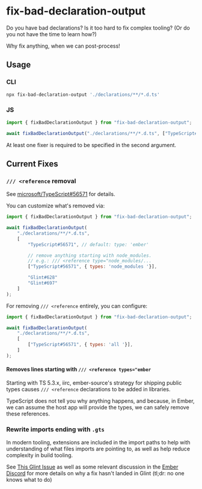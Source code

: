 # fix-bad-declaration-output

Do you have bad declarations?
Is it too hard to fix complex tooling?
(Or do you not have the time to learn how?)

Why fix anything, when we can post-process!

## Usage

### CLI

```bash
npx fix-bad-declaration-output './declarations/**/*.d.ts'
```

### JS

```js
import { fixBadDeclarationOutput } from "fix-bad-declaration-output";

await fixBadDeclarationOutput("./declarations/**/*.d.ts", ["TypeScript#56571", "Glint#628"]);
```

At least one fixer is required to be specified in the second argument.

## Current Fixes

### `/// <reference` removal

See [microsoft/TypeScript#56571](https://github.com/microsoft/TypeScript/issues/56571#issuecomment-1830436576) for details.

You can customize what's removed via:

```js
import { fixBadDeclarationOutput } from "fix-bad-declaration-output";

await fixBadDeclarationOutput(
    "./declarations/**/*.d.ts",
    [
        "TypeScript#56571", // default: type: 'ember'

        // remove anything starting with node_modules.
        // e.g.: /// <reference type="node_modules/...
        ["TypeScript#56571", { types: 'node_modules '}],

        "Glint#628"
        "Glint#697"
    ]
);
```

For removing `/// <reference` entirely, you can configure:

```js
import { fixBadDeclarationOutput } from "fix-bad-declaration-output";

await fixBadDeclarationOutput(
    "./declarations/**/*.d.ts",
    [
        ["TypeScript#56571", { types: 'all '}],
    ]
);
```

#### Removes lines starting with `/// <reference types="ember`

Starting with TS 5.3.x, iirc, ember-source's strategy for shipping public types causes `/// <reference` declarations to be added in libraries.

TypeScript does not tell you why anything happens, and because, in Ember, we can assume the host app will provide the types, we can safely remove these references.

### Rewrite imports ending with `.gts`

In modern tooling, extensions are included in the import paths to help with understanding of what files imports are pointing to, as well as help reduce complexity in build tooling.

See [This Glint Issue](https://github.com/typed-ember/glint/issues/628) as well as some relevant discussion in the [Ember Discord](https://discord.com/channels/480462759797063690/568935504288940056/1171838869914779659) for more details on why a fix hasn't landed in Glint (tl;dr: no one knows what to do)
